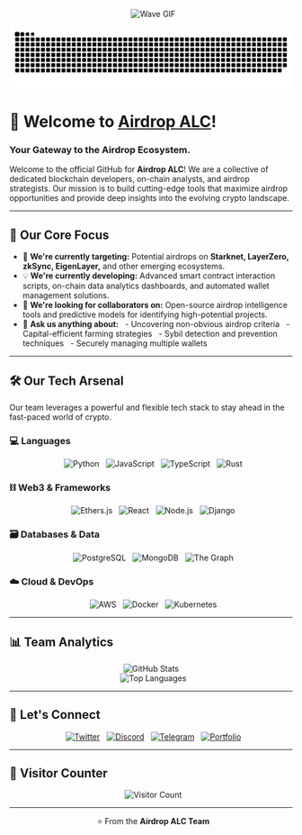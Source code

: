 <p align="center">
  <img src="https://media.giphy.com/media/jQpJvEKfN6DFcmIrXj/giphy.gif" alt="Wave GIF" />
</p>

<p align="center">
    <picture>
        <source
            media="(prefers-color-scheme: dark)"
            srcset="https://raw.githubusercontent.com/mohammadzainabbas/mohammadzainabbas/output/github-snake-dark.svg"
        />
        <source
            media="(prefers-color-scheme: light)"
            srcset="https://raw.githubusercontent.com/mohammadzainabbas/mohammadzainabbas/output/github-snake.svg"
        />
        <img
            alt="github contribution grid snake animation"
            src="https://raw.githubusercontent.com/mohammadzainabbas/mohammadzainabbas/output/github-snake.svg"
        />
    </picture>
</p>

# 🚀 Welcome to [Airdrop ALC](https://github.com/airdropalc)!

### Your Gateway to the Airdrop Ecosystem.

Welcome to the official GitHub for **Airdrop ALC**! We are a collective of dedicated blockchain developers, on-chain analysts, and airdrop strategists. Our mission is to build cutting-edge tools that maximize airdrop opportunities and provide deep insights into the evolving crypto landscape.

---

## 🎯 Our Core Focus

- 🔭 **We're currently targeting:** Potential airdrops on **Starknet, LayerZero, zkSync, EigenLayer,** and other emerging ecosystems.
- 💡 **We're currently developing:** Advanced smart contract interaction scripts, on-chain data analytics dashboards, and automated wallet management solutions.
- 🤝 **We're looking for collaborators on:** Open-source airdrop intelligence tools and predictive models for identifying high-potential projects.
- 💬 **Ask us anything about:**
  - Uncovering non-obvious airdrop criteria
  - Capital-efficient farming strategies
  - Sybil detection and prevention techniques
  - Securely managing multiple wallets

---

## 🛠️ Our Tech Arsenal

Our team leverages a powerful and flexible tech stack to stay ahead in the fast-paced world of crypto.

### 💻 Languages
<p align="center">
  <img src="https://img.shields.io/badge/Python-3776AB?style=for-the-badge&logo=python&logoColor=white" alt="Python"/>
  <img src="https://img.shields.io/badge/JavaScript-F7DF1E?style=for-the-badge&logo=javascript&logoColor=black" alt="JavaScript"/>
  <img src="https://img.shields.io/badge/TypeScript-3178C6?style=for-the-badge&logo=typescript&logoColor=white" alt="TypeScript"/>
  <img src="https://img.shields.io/badge/Rust-000000?style=for-the-badge&logo=rust&logoColor=white" alt="Rust"/>
</p>

### ⛓️ Web3 & Frameworks
<p align="center">
  <img src="https://img.shields.io/badge/Ethers.js-2C2C2C?style=for-the-badge&logo=ethereum&logoColor=white" alt="Ethers.js"/>
  <img src="https://img.shields.io/badge/React-61DAFB?style=for-the-badge&logo=react&logoColor=black" alt="React"/>
  <img src="https://img.shields.io/badge/Node.js-339933?style=for-the-badge&logo=node.js&logoColor=white" alt="Node.js"/>
  <img src="https://img.shields.io/badge/Django-092E20?style=for-the-badge&logo=django&logoColor=white" alt="Django"/>
</p>

### 🗃️ Databases & Data
<p align="center">
  <img src="https://img.shields.io/badge/PostgreSQL-4169E1?style=for-the-badge&logo=postgresql&logoColor=white" alt="PostgreSQL"/>
  <img src="https://img.shields.io/badge/MongoDB-47A248?style=for-the-badge&logo=mongodb&logoColor=white" alt="MongoDB"/>
  <img src="https://img.shields.io/badge/The%20Graph-6f4cff?style=for-the-badge&logo=thegraph&logoColor=white" alt="The Graph"/>
</p>

### ☁️ Cloud & DevOps
<p align="center">
  <img src="https://img.shields.io/badge/AWS-232F3E?style=for-the-badge&logo=amazon-aws&logoColor=white" alt="AWS"/>
  <img src="https://img.shields.io/badge/Docker-2496ED?style=for-the-badge&logo=docker&logoColor=white" alt="Docker"/>
  <img src="https://img.shields.io/badge/Kubernetes-326CE5?style=for-the-badge&logo=kubernetes&logoColor=white" alt="Kubernetes"/>
</p>

---

## 📊 Team Analytics

<p align="center">
  <img src="https://github-readme-stats.vercel.app/api?username=airdropalc&show_icons=true&theme=tokyonight&count_private=true&include_all_commits=true" alt="GitHub Stats"/>
  <br/>
  <img src="https://github-readme-stats.vercel.app/api/top-langs/?username=airdropalc&layout=compact&theme=tokyonight" alt="Top Languages"/>
</p>

---

## 🔗 Let's Connect

<p align="center">
  <a href="https://github.com/airdropalc"><img src="https://img.shields.io/badge/Twitter-1DA1F2?style=for-the-badge&logo=twitter&logoColor=white" alt="Twitter"/></a>
  <a href="https://github.com/airdropalc"><img src="https://img.shields.io/badge/Discord-5865F2?style=for-the-badge&logo=discord&logoColor=white" alt="Discord"/></a>
  <a href="t.me/airdropalc"><img src="https://img.shields.io/badge/Telegram-26A5E4?style=for-the-badge&logo=telegram&logoColor=white" alt="Telegram"/></a>
  <a href="https://github.com/airdropalc"><img src="https://img.shields.io/badge/Website-FF5722?style=for-the-badge&logo=google-chrome&logoColor=white" alt="Portfolio"/></a>
</p>

---

## 👀 Visitor Counter

<p align="center">
  <img src="https://komarev.com/ghpvc/?username=airdropalc&color=blue&style=flat-square" alt="Visitor Count"/>
</p>

---

<p align="center">
  ⭐️ From the <strong>Airdrop ALC Team</strong>
</p>
